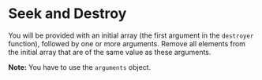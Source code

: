 # Seek and Destroy

You will be provided with an initial array (the first argument in the `destroyer` function), followed by one or more arguments. Remove all elements from the initial array that are of the same value as these arguments.

**Note:** You have to use the `arguments` object.